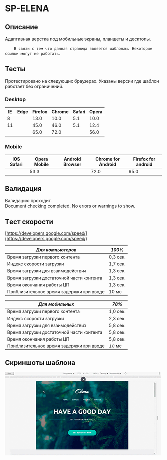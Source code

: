 # SP-ELENA

## Описание 

Адаптивная верстка под мобильные экраны, планшеты и десктопы.

        В связи с тем что данная страница является шаблонам. Некоторые ссылки могут не работать.

##  Тесты    

Протестировано на следующих браузерах. Указаны версии где шаблон работает без ограничений.

### Desktop 
|   IE  |   Edge    |   Firefox |   Chrome  |  Safari   |   Opera   |   
|-------|-----------|-----------|-----------|-----------|-----------|  
|  8    |           |    13.0   |    10.0   |     5.1   |    10.0   |
|  11   |           |    45.0   |    46.0   |     5.1   |    12.4   |
|       |           |    65.0   |    72.0   |           |    56.0   |


### Mobile 
| IOS Safari | Opera Mobile | Android Browser | Chrome for Android | Firefox for android |
|------------|--------------|-----------------|--------------------|---------------------|
|            |     53.3     |                 |         72.0       |          65.0       |


##  Валидация    
Валидацию проходит.    
Document checking completed. No errors or warnings to show.

## Tест скорости    
[https://developers.google.com/speed/](https://developers.google.com/speed/)


|  ***Для компьютеров***                    |***100%*** |        
|-------------------------------------------|----------|       
| Время загрузки первого контента           | 0,3 сек. |
| Индекс скорости загрузки                  | 1,7 сек. |
| Время загрузки для взаимодействия         | 1,3 сек. |
| Время загрузки достаточной части контента | 1,3 сек. |
| Время окончания работы ЦП                 | 1,3 сек. |
| Приблизительное время задержки при вводе  | 10 мс    |

|       ***Для мобильных***                 |***78%*** | 
|-------------------------------------------|----------|       
| Время загрузки первого контента           | 1,0 сек. |
| Индекс скорости загрузки                  | 2,3 сек. |
| Время загрузки для взаимодействия         | 5,8 сек. |
| Время загрузки достаточной части контента | 5,8 сек. |
| Время окончания работы ЦП                 | 5,8 сек. |
| Приблизительное время задержки при вводе  | 10 мс    |

##     Скриншоты шаблона

![](main.gif)
